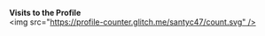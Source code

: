   <b>Visits to the Profile</b> 
   <br> 
   <img src="https://profile-counter.glitch.me/santyc47/count.svg" /> 
 </p>
